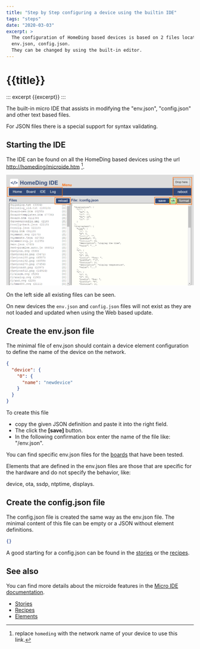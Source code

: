 ```yaml
---
title: "Step by Step configuring a device using the builtin IDE"
tags: "steps"
date: "2020-03-03"
excerpt: >
  The configuration of HomeDing based devices is based on 2 files located in the filesystem: 
  env.json, config.json.
  They can be changed by using the built-in editor.
---
```


# {{title}}

::: excerpt
{{excerpt}}
:::

The built-in micro IDE that assists in modifying the "env.json", "config.json" and other text based files.

For JSON files there is a special support for syntax validating.

## Starting the IDE

The IDE can be found on all the HomeDing based devices using the url <http://homeding/microide.htm> [^hostname].

![Micro IDE screenshot](/dev/microide.png "w400")

On the left side all existing files can be seen.

On new devices the `env.json` and `config.json` files will not exist as they are not loaded and updated when using the Web based update.

## Create the **env.json** file

The minimal file of env.json should contain a device element configuration to define the name of the device on the network.

```json
{
  "device": {
    "0": {
      "name": "newdevice"
    }
  }
}
```
To create this file 
* copy the given JSON definition and paste it into the right field. 
* The click the **\[save\]** button.
* In the following confirmation box enter the name of the file like: "/env.json".

You can find specific env.json files for the [boards](/boards/index.md) that have been tested.

Elements that are defined in the env.json files are those that are specific for the hardware and do not specify the behavior, like:

device, ota, ssdp, ntptime, displays.


## Create the **config.json** file

The config.json file is created the same way as the env.json file. The minimal content of this file can be empty or a JSON without element definitions.

```json
{}
```

A good starting for a config.json can be found in the [stories](/stories/index.md) or the [recipes](/recipes/index.md).


## See also

You can find more details about the microide features in the [Micro IDE documentation](/dev/microide.md).

- [Stories](/stories/index.md)
- [Recipes](/recipes/index.md)
- [Elements](/elements/index.md)


[^hostname]: replace `homeding` with the network name of your device to use this link.
